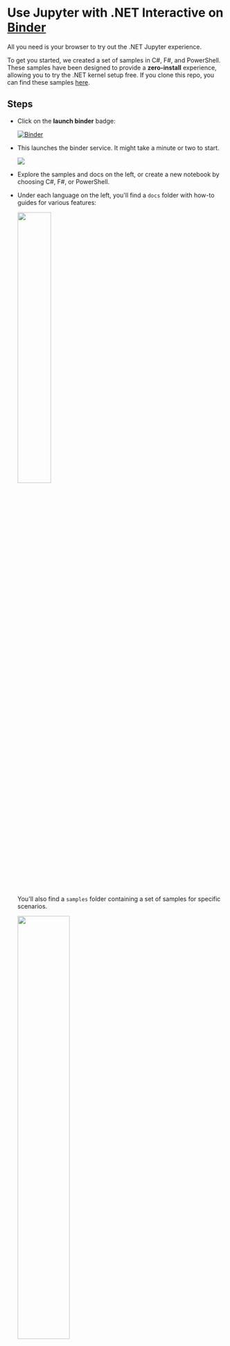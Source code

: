 # Use Jupyter with .NET Interactive on [Binder](https://mybinder.org/)

All you need is your browser to try out the .NET Jupyter experience.

To get you started, we created a set of samples in C#, F#, and PowerShell. These samples have been designed to provide a **zero-install** experience, allowing you to try the .NET kernel setup free. If you clone this repo, you can find these samples [here](../samples/readme.md).

## Steps

- Click on the **launch binder** badge: 

   [![Binder](https://mybinder.org/badge_logo.svg)](https://mybinder.org/v2/gh/dotnet/interactive/master?urlpath=lab)


- This launches the binder service. It might take a minute or two to start.

    <img src ="https://user-images.githubusercontent.com/547415/81340591-f59c1e00-9064-11ea-956c-61d47eed28c3.gif">

- Explore the samples and docs on the left, or create a new notebook by choosing C#, F#, or PowerShell.

- Under each language on the left, you'll find a `docs` folder with how-to guides for various features: 
   
   <img src = "https://user-images.githubusercontent.com/2546640/67980555-120e5800-fbf5-11e9-9c00-0d021b1ed21c.png" width = "40%">

  You'll also find a `samples` folder containing a set of samples for specific scenarios. 
    
    <img src = "https://user-images.githubusercontent.com/2546640/67979951-be4f3f00-fbf3-11e9-90c2-16df089bafd9.png" width = "50%">

- Find a file that looks interesting. When it opens, you can start running the code in the cells. You can click ▶️ (or press `Shift-Enter`) to run the first cell. Each time you click ▶️ it will run the next cell. 
    
      
- Now, you can run and edit the cells, import and plot data. 

    <img src = "https://user-images.githubusercontent.com/2546640/67975878-55fc5f80-fbeb-11e9-9fb8-f4861c5b3dd3.png" width = "70%">
    
    <img src = "https://user-images.githubusercontent.com/2546640/66444747-6b2e0600-ea12-11e9-8934-d352ed07b532.png" width = "70%">
    
    <img src = "https://user-images.githubusercontent.com/2546640/66444785-89940180-ea12-11e9-8c98-4ce5c1dfc1a4.png" width = "70%">
    
    <img src = "https://user-images.githubusercontent.com/2546640/66444810-a92b2a00-ea12-11e9-855f-c933d3367778.png" width = "70%">

Now that you have had a tour of .NET notebooks with Binder, you can get started with building your own .NET notebooks locally on your machine. 

Follow the link below to get started.
 
[Create your notebook on your machine](NotebooksLocalExperience.md)

